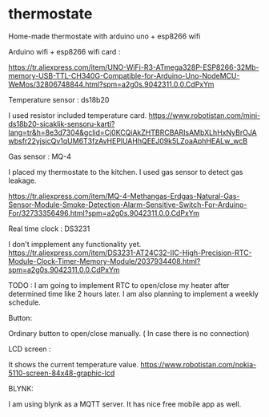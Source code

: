 # thermostate
Home-made thermostate with arduino uno + esp8266 wifi

Arduino wifi + esp8266 wifi card :

https://tr.aliexpress.com/item/UNO-WiFi-R3-ATmega328P-ESP8266-32Mb-memory-USB-TTL-CH340G-Compatible-for-Arduino-Uno-NodeMCU-WeMos/32806748844.html?spm=a2g0s.9042311.0.0.CdPxYm

Temperature sensor : ds18b20

I used resistor included temperature card.
https://www.robotistan.com/mini-ds18b20-sicaklik-sensoru-karti?lang=tr&h=8e3d7304&gclid=Cj0KCQiAkZHTBRCBARIsAMbXLhHxNyBrOJAwbsfr22yjsicQv1qUM6T3fzAvHEPlUAHhQEEJ09k5LZoaAphHEALw_wcB

Gas sensor : MQ-4

I placed my thermostate to the kitchen. I used gas sensor to detect gas leakage.

https://tr.aliexpress.com/item/MQ-4-Methangas-Erdgas-Natural-Gas-Sensor-Module-Smoke-Detection-Alarm-Sensitive-Switch-For-Arduino-For/32733356496.html?spm=a2g0s.9042311.0.0.CdPxYm

Real time clock : DS3231

I don't impplement any functionality yet.
https://tr.aliexpress.com/item/DS3231-AT24C32-IIC-High-Precision-RTC-Module-Clock-Timer-Memory-Module/2037934408.html?spm=a2g0s.9042311.0.0.CdPxYm

TODO : I am going to implement RTC to open/close my heater after determined time like 2 hours later. I am also planning to implement a weekly schedule.

Button:

Ordinary button to open/close manually. ( In case there is no connection)

LCD screen : 

It shows the current temperature value.
https://www.robotistan.com/nokia-5110-screen-84x48-graphic-lcd

BLYNK:

I am using blynk as a MQTT server. It has nice free mobile app as well.

